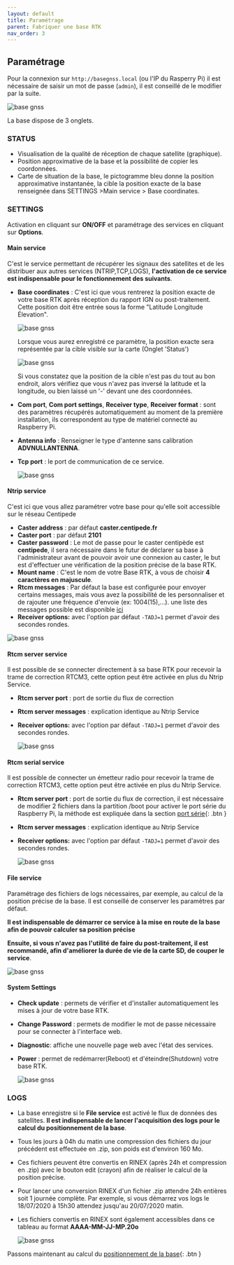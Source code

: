 ```yaml
---
layout: default
title: Paramétrage
parent: Fabriquer une base RTK
nav_order: 3
---
```


## Paramétrage

Pour la connexion sur `http://basegnss.local` (ou l'IP du Rasperry Pi) il est nécessaire de saisir un mot de passe (`admin`), il est conseillé de le modifier par la suite.

![base gnss](/assets/images/basegnss/basegnss1.gif)

La base dispose de 3 onglets.

### STATUS

* Visualisation de la qualité de réception de chaque satellite (graphique).
* Position approximative de la base et la possibilité de copier les coordonnées.
* Carte de situation de la base, le pictogramme bleu donne la position approximative instantanée, la cible la position exacte de la base renseignée dans SETTINGS >Main service > Base coordinates.

### SETTINGS

Activation en cliquant sur **ON/OFF** et paramétrage des services en cliquant sur **Options**.

#### Main service

C'est le service permettant de récupérer les signaux des satellites et de les distribuer aux autres services (NTRIP,TCP,LOGS), **l'activation de ce service est indispensable pour le fonctionnement des suivants**.

* **Base coordinates** : C'est ici que vous rentrerez la position exacte de votre base RTK après réception du rapport IGN ou post-traitement. Cette position doit être entrée sous la forme "Latitude Longitude Élevation".

    ![base gnss](/assets/images/basegnss/base_coordinates.png)
    
    Lorsque vous aurez enregistré ce paramètre, la position exacte sera représentée par la cible visible sur la carte (Onglet 'Status')

    ![base gnss](/assets/images/basegnss/basegnss_coord_check.png)
    
    Si vous constatez que la position de la cible n'est pas du tout au bon endroit, alors vérifiez que vous n'avez pas inversé la latitude et la longitude, ou bien laissé un '-' devant une des coordonnées.

* **Com port**, **Com port settings**, **Receiver type**, **Receiver format** : sont des paramètres récupérés automatiquement au moment de la première installation, ils correspondent au type de matériel connecté au Raspberry Pi.

* **Antenna info** : Renseigner le type d'antenne sans calibration **ADVNULLANTENNA**.

* **Tcp port** : le port de communication de ce service.

    ![base gnss](/assets/images/basegnss/basegnss_settings1.png)

#### Ntrip service

C'est ici que vous allez paramétrer votre base pour qu'elle soit accessible sur le réseau Centipede

* **Caster address** : par défaut **caster.centipede.fr**
* **Caster port** : par défaut **2101**
* **Caster password** : Le mot de passe pour le caster centipède est **centipede**, il sera nécessaire dans le futur de déclarer sa base à l'administrateur avant de pouvoir avoir une connexion au caster, le but est d'effectuer une vérification de la position précise de la base RTK.
* **Mount name** : C'est le nom de votre Base RTK, à vous de choisir **4 caractères en majuscule**.
* **Rtcm messages** : Par défaut la base est configurée pour envoyer certains messages, mais vous avez la possibilité de les personnaliser et de rajouter une fréquence d'envoie (ex: 1004(15),...). une liste des messages possible est disponible [ici](https://www.use-snip.com/kb/knowledge-base/rtcm-3-message-list/?gclid=EAIaIQobChMI6NC3pcj06QIVg53VCh3T1gG8EAAYASAAEgKGD_D_BwE)
* **Receiver options:** avec l'option par défaut ```-TADJ=1``` permet d'avoir des secondes rondes.

![base gnss](/assets/images/basegnss/basegnss_settings2.png)

#### Rtcm server service 

Il est possible de se connecter directement à sa base RTK pour recevoir la trame de correction RTCM3, cette option peut être activée en plus du Ntrip Service.

* **Rtcm server port** : port de sortie du flux de correction
* **Rtcm server messages** : explication identique au Ntrip Service
* **Receiver options:** avec l'option par défaut ```-TADJ=1``` permet d'avoir des secondes rondes.

    ![base gnss](/assets/images/basegnss/basegnss_settings3.png)
    
#### Rtcm serial service 

Il est possible de connecter un émetteur radio pour recevoir la trame de correction RTCM3, cette option peut être activée en plus du Ntrip Service.

* **Rtcm server port** : port de sortie du flux de correction, il est nécessaire de modifier 2 fichiers dans la partition /boot pour activer le port série du Raspberry Pi, la méthode est expliquée dans la section [port série](port_serie){: .btn }
* **Rtcm server messages** : explication identique au Ntrip Service
* **Receiver options:** avec l'option par défaut ```-TADJ=1``` permet d'avoir des secondes rondes.

    ![base gnss](/assets/images/basegnss/basegnss_settings7.png)

#### File service

Paramétrage des fichiers de logs nécessaires, par exemple, au calcul de la position précise de la base. Il est conseillé de conserver les paramètres par défaut. 

**Il est indispensable de démarrer ce service à la mise en route de la base afin de pouvoir calculer sa position précise**

**Ensuite, si vous n'avez pas l'utilité de faire du post-traitement, il est recommandé, afin d'améliorer la durée de vie de la carte SD, de couper le service**.

![base gnss](/assets/images/basegnss/basegnss_settings4.png)

#### System Settings

* **Check update** : permets de vérifier et d'installer automatiquement les mises à jour de votre base RTK.
* **Change Password** : permets de modifier le mot de passe nécessaire pour se connecter à l'interface web.
* **Diagnostic**: affiche une nouvelle page web avec l'état des services.
* **Power** : permet de redémarrer(Reboot) et d'éteindre(Shutdown) votre base RTK.

    ![base gnss](/assets/images/basegnss/basegnss_settings5.png)

### LOGS
 
* La base enregistre si le  **File service** est activé le flux de données des satellites. **Il est indispensable de lancer l'acquisition des logs pour le calcul du positionnement de la base**.
* Tous les jours à 04h du matin une compression des fichiers du jour précédent est effectuée en .zip, son poids est d'environ 160 Mo.
* Ces fichiers peuvent être convertis en RINEX (après 24h et compression en .zip) avec le bouton edit (crayon) afin de réaliser le calcul de la position précise.
* Pour lancer une conversion RINEX d'un fichier .zip attendre 24h entières soit 1 journée complète. Par exemple, si vous démarrez vos logs le 18/07/2020 à 15h30 attendez jusqu'au 20/07/2020 matin.
* Les fichiers convertis en RINEX sont également accessibles dans ce tableau au format **AAAA-MM-JJ-MP.20o**
  
    ![base gnss](/assets/images/basegnss/basegnss_settings6.png)

Passons maintenant au calcul du [positionnement de la base](positionnement){: .btn }

